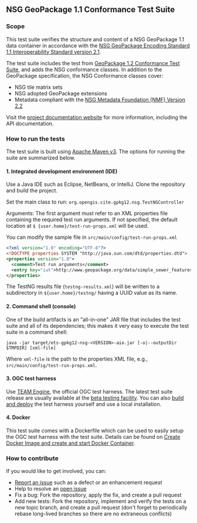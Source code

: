 ## NSG GeoPackage 1.1 Conformance Test Suite

### Scope

This test suite verifies the structure and content of a NSG GeoPackage 1.1 data container in accordance with the [NSG GeoPackage Encoding Standard 1.1 Interoperability Standard version 2.1](https://nsgreg.nga.mil/doc/view?i=4379&month=1&day=24&year=2018).

The test suite includes the test from [GeoPackage 1.2 Conformance Test Suite](https://github.com/opengeospatial/ets-gpkg12), and adds the NSG conformance classes. In addition to the GeoPackage specification, the NSG Conformance classes cover:

* NSG tile matrix sets
* NSG adopted GeoPackage extensions
* Metadata compliant with the [NSG Metadata Foundation (NMF) Version 2.2](https://nsgreg.nga.mil/doc/view?i=4123&month=1&day=24&year=2018)

Visit the [project documentation website](http://opengeospatial.github.io/ets-gpkg12-nsg/)
for more information, including the API documentation.

### How to run the tests
The test suite is built using [Apache Maven v3](https://maven.apache.org/). The options
for running the suite are summarized below.

#### 1. Integrated development environment (IDE)

Use a Java IDE such as Eclipse, NetBeans, or IntelliJ. Clone the repository and build the project.

Set the main class to run: `org.opengis.cite.gpkg12.nsg.TestNGController`

Arguments: The first argument must refer to an XML properties file containing the
required test run arguments. If not specified, the default location at `$
{user.home}/test-run-props.xml` will be used.

You can modify the sample file in `src/main/config/test-run-props.xml`

```xml
<?xml version="1.0" encoding="UTF-8"?>
<!DOCTYPE properties SYSTEM "http://java.sun.com/dtd/properties.dtd">
<properties version="1.0">
  <comment>Test run arguments</comment>
  <entry key="iut">http://www.geopackage.org/data/simple_sewer_features.gpkg</entry>
</properties>
```

The TestNG results file (`testng-results.xml`) will be written to a subdirectory
in `${user.home}/testng/` having a UUID value as its name.

#### 2. Command shell (console)

One of the build artifacts is an "all-in-one" JAR file that includes the test
suite and all of its dependencies; this makes it very easy to execute the test
suite in a command shell:

`java -jar target/ets-gpkg12-nsg-<VERSION>-aio.jar [-o|--outputDir $TMPDIR] [xml-file]`

Where `xml-file` is the path to the properties XML file, e.g., `src/main/config/test-run-props.xml`.

#### 3. OGC test harness

Use [TEAM Engine](https://github.com/opengeospatial/teamengine), the official OGC test harness.
The latest test suite release are usually available at the [beta testing facility](http://cite.opengeospatial.org/te2/).
You can also [build and deploy](https://github.com/opengeospatial/teamengine) the test
harness yourself and use a local installation.

#### 4. Docker

This test suite comes with a Dockerfile which can be used to easily setup the OGC test harness with
the test suite. Details can be found on [Create Docker Image and create and start Docker Container](https://github.com/opengeospatial/cite/wiki/How-to-create-Docker-Images-of-test-suites#create-docker-image-and-create-and-start-docker-container).

### How to contribute

If you would like to get involved, you can:

* [Report an issue](https://github.com/opengeospatial/ets-gpkg12-nsg/issues) such as a defect or
an enhancement request
* Help to resolve an [open issue](https://github.com/opengeospatial/ets-gpkg12-nsg/issues?q=is%3Aopen)
* Fix a bug: Fork the repository, apply the fix, and create a pull request
* Add new tests: Fork the repository, implement and verify the tests on a new topic branch,
and create a pull request (don't forget to periodically rebase long-lived branches so
there are no extraneous conflicts)
